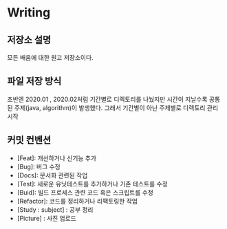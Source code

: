 # Writing

## 저장소 설명
모든 배움에 대한 원고 저장소이다.

## 파일 저장 방식
초반엔 2020.01 , 2020.02처럼 기간별로 디렉토리를 나눴지만 시간이 지날수록 공통된 주제(java, algorithm)이 발생했다. 그래서 기간별이 아닌 주제별로 디렉토리 관리 시작

## 커밋 컨벤션
- [Feat]: 개선하거나 신기능 추가
- [Bug]: 버그 수정
- [Docs]: 문서화 관련된 작업
- [Test]: 새로운 유닛테스트를 추가하거나 기존 테스트를 수정
- [Buid]: 빌드 프로세스 관련 코드 혹은 스크립트를 수정
- [Refactor]: 코드를 정리하거나 리팩토링한 작업
- [Study : subject] : 공부 정리 
- [Picture] : 사진 업로드
